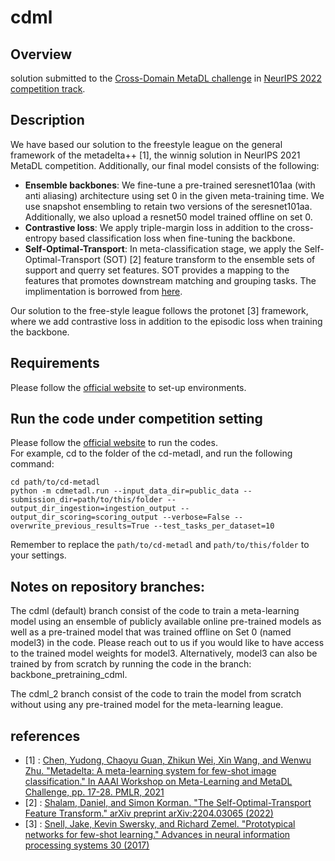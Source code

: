 # cdml

## Overview

solution submitted to the [Cross-Domain MetaDL challenge](https://metalearning.chalearn.org/) in [NeurIPS 2022 competition track](https://neurips.cc/Conferences/2022/CompetitionTrack).

## Description

We have based our solution to the freestyle league on the general framework of the metadelta++ [1], the winnig solution in NeurIPS 2021 MetaDL competition. Additionally, our final model consists of the following:

- **Ensemble backbones**: We fine-tune a pre-trained seresnet101aa (with anti aliasing) architecture using set 0 in the given meta-training time. We use snapshot ensembling to retain two versions of the seresnet101aa. Additionally, we also upload a resnet50 model trained offline on set 0.
- **Contrastive loss**: We apply triple-margin loss in addition to the cross-entropy based classification loss when fine-tuning the backbone. 
- **Self-Optimal-Transport**: In meta-classification stage, we apply the Self-Optimal-Transport (SOT) [2] feature transform to the ensemble sets of support and querry set features. SOT provides a mapping to the features that promotes downstream matching and grouping tasks. The implimentation is borrowed from [here](https://github.com/DanielShalam/SOT).

Our solution to the free-style league follows the protonet [3] framework, where we add contrastive loss in addition to the episodic loss when training the backbone.  



## Requirements

Please follow the [official website](https://github.com/DustinCarrion/cd-metadl/tree/8c6128120ab8aac331c958b2965d42747d9dbdeb) to set-up environments.  

## Run the code under competition setting

Please follow the [official website](https://github.com/DustinCarrion/cd-metadl/tree/8c6128120ab8aac331c958b2965d42747d9dbdeb) to run the codes.  
For example, cd to the folder of the cd-metadl, and run the following command:
```
cd path/to/cd-metadl
python -m cdmetadl.run --input_data_dir=public_data --submission_dir=path/to/this/folder --output_dir_ingestion=ingestion_output --output_dir_scoring=scoring_output --verbose=False --overwrite_previous_results=True --test_tasks_per_dataset=10
```

Remember to replace the `path/to/cd-metadl` and `path/to/this/folder` to your settings.

## Notes on repository branches:
The cdml (default) branch consist of the code to train a meta-learning model using an ensemble of publicly available online pre-trained models as well as a pre-trained model that was trained offline on Set 0 (named model3) in the code. Please reach out to us if you would like to have access to the trained model weights for model3. Alternatively, model3 can also be trained by from scratch by running the code in the branch: backbone_pretraining_cdml. 

The cdml_2 branch consist of the code to train the model from scratch without using any pre-trained model for the meta-learning league.

## references
- [1] : [Chen, Yudong, Chaoyu Guan, Zhikun Wei, Xin Wang, and Wenwu Zhu. "Metadelta: A meta-learning system for few-shot image classification." In AAAI Workshop on Meta-Learning and MetaDL Challenge, pp. 17-28. PMLR, 2021](https://arxiv.org/abs/2102.10744)
- [2] : [Shalam, Daniel, and Simon Korman. "The Self-Optimal-Transport Feature Transform." arXiv preprint arXiv:2204.03065 (2022)](https://arxiv.org/abs/2204.03065)
- [3] : [Snell, Jake, Kevin Swersky, and Richard Zemel. "Prototypical networks for few-shot learning." Advances in neural information processing systems 30 (2017)](https://proceedings.neurips.cc/paper/2017/file/cb8da6767461f2812ae4290eac7cbc42-Paper.pdf)
